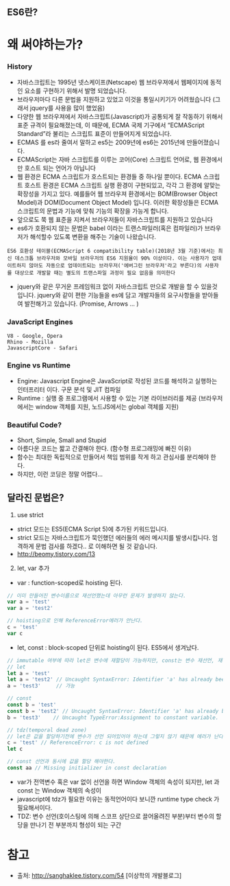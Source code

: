 ## ES6란?


# 왜 써야하는가?

### History
- 자바스크립트는 1995년 넷스케이프(Netscape) 웹 브라우져에서 웹페이지에 동적인 요소를 구현하기 위해서 발명 되었습니다.
- 브라우저마다 다른 문법을 지원하고 있었고 이것을 통일시키기가 어려웠습니다 (그래서 jquery를 사용을 많이 했었음)
- 다양한 웹 브라우져에서 자바스크립트(Javascript)가 공통되게 잘 작동하기 위해서 표준 규격이 필요해졌는데, 이 때문에, ECMA 국제 기구에서 “ECMAScript Standard”라 불리는 스크립트 표준이 만들어지게 되었습니다.
- ECMAS 를 es라 줄여서 말하고 es5는 2009년에 es6는 2015년에 만들어졌습니다.
- ECMAScript는 자바 스크립트를 이루는 코어(Core) 스크립트 언어로, 웹 환경에서만 호스트 되는 언어가 아닙니다
- 웹 환경은 ECMA 스크립트가 호스트되는 환경들 중 하나일 뿐이다. ECMA 스크립트 호스트 환경은 ECMA 스크립트 실행 환경이 구현되있고, 각각 그 환경에 알맞는 확장성을 가지고 있다. 예를들어 웹 브라우져 환경에서는 BOM(Browser Object Model)과 DOM(Document Object Model) 입니다. 이러한 확장성들은 ECMA 스크립트의 문법과 기능에 맞춰 기능의 확장을 가능게 합니다.
- 앞으로도 쭉 웹 표준을 지켜서 브라우저들이 자바스크립트를 지원하고 있습니다
- es6가 호환되지 않는 문법은 babel 이라는 트랜스파일러(혹은 컴파일러)가 브라우저가 해석할수 있도록 변환을 해주는 기술이 나왔습니다.
```
ES6 호환성 테이블(ECMAScript 6 compatibility table)(2018년 3월 기준)에서는 최신 데스크톱 브라우저와 모바일 브라우저의 ES6 지원율이 90% 이상이다. 이는 사용자가 업데이트하지 않아도 자동으로 업데이트되는 브라우저('에버그린 브라우저'라고 부른다)의 사용자를 대상으로 개발할 때는 별도의 트랜스파일 과정이 필요 없음을 의미한다
```
- jquery와 같은 무거운 프레임워크 없이 자바스크립트 만으로 개발을 할 수 있을것입니다. jquery와 같이 편한 기능들을 es에 담고 개발자들의 요구사항들을 받아들여 발전해가고 있습니다. (Promise, Arrows ... )

### JavaScript Engines
```
V8 - Google, Opera
Rhino - Mozilla
JavascriptCore - Safari
```
### Engine vs Runtime
- Engine: Javascript Engine은 JavaScript로 작성된 코드를 해석하고 실행하는 인터프리터 이다. 구문 분석 및 JIT 컴파일
- Runtime : 실행 중 프로그램에서 사용할 수 있는 기본 라이브러리를 제공 (브라우저에서는 window 객체를 지원, 노드JS에서는 global 객체를 지원)

### Beautiful Code?
- Short, Simple, Small and Stupid 
- 아름다운 코드는 짧고 간결해야 한다. (함수형 프로그래밍에 빠진 이유) 
- 함수는 최대한 독립적으로 만들어서 책임 범위를 작게 하고 관심사를 분리해야 한다. 
- 하지만, 이런 코딩은 정말 어렵다…



## 달라진 문법은?

1. use strict
- strict 모드는 ES5(ECMA Script 5)에 추가된 키워드입니다. 
- strict 모드는 자바스크립트가 묵인했던 에러들의 에러 메시지를 발생시킵니다. 엄격하게 문법 검사를 하겠다.. 로 이해하면 될 것 같습니다.
- http://beomy.tistory.com/13


2. let, var 추가
- var : function-scoped로 hoisting 된다.
```javascript
// 이미 만들어진 변수이름으로 재선언했는데 아무런 문제가 발생하지 않는다.
var a = 'test'
var a = 'test2'

// hoisting으로 인해 ReferenceError에러가 안난다.
c = 'test'
var c
```
- let, const : block-scoped 단위로 hoisting이 된다. ES5에서 생겨났다.
```javascript
// immutable 여부에 따라 let은 변수에 재할당이 가능하지만, const는 변수 재선언, 재할당 모두 불가능하다.
// let
let a = 'test'
let a = 'test2' // Uncaught SyntaxError: Identifier 'a' has already been declared
a = 'test3'     // 가능

// const
const b = 'test'
const b = 'test2' // Uncaught SyntaxError: Identifier 'a' has already been declared
b = 'test3'    // Uncaught TypeError:Assignment to constant variable.

// tdz(temporal dead zone)
// let은 값을 할당하기전에 변수가 선언 되어있어야 하는데 그렇지 않기 때문에 에러가 난다.
c = 'test' // ReferenceError: c is not defined
let c

// const 선언과 동시에 값을 할당 해야한다.
const aa // Missing initializer in const declaration
```
- var가 전역변수 혹은 var 없이 선언을 하면 Window 객체의 속성이 되지만, let 과 const 는 Window 객체의 속성이 
- javascript에 tdz가 필요한 이유는 동적언어이다 보니깐 runtime type check 가 필요해서이다.
- TDZ: 변수 선언(호이스팅에 의해 스코프 상단으로 끌어올려진 부분)부터 변수의 할당을 만나기 전 부분까지 형성이 되는 구간


# 참고
- 출처: http://sanghaklee.tistory.com/54 [이상학의 개발블로그]
